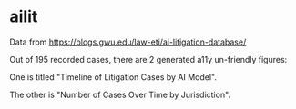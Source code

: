 # ailit
Data from https://blogs.gwu.edu/law-eti/ai-litigation-database/

Out of 195 recorded cases, there are 2 generated a11y un-friendly figures:

One is titled "Timeline of Litigation Cases by AI Model".

The other is "Number of Cases Over Time by Jurisdiction".
